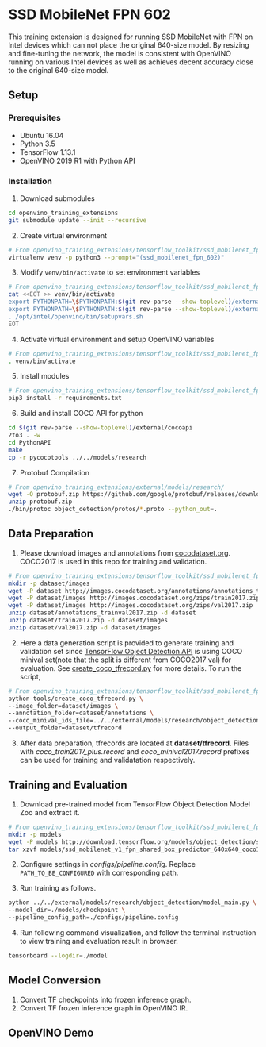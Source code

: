 # SSD MobileNet FPN 602

This training extension is designed for running SSD MobileNet with FPN on Intel devices which can not place the original 640-size model. By resizing and fine-tuning the network, the model is consistent with OpenVINO running on various Intel devices as well as achieves decent accuracy close to the original 640-size model.


## Setup

### Prerequisites

* Ubuntu 16.04
* Python 3.5
* TensorFlow 1.13.1
* OpenVINO 2019 R1 with Python API

### Installation

1. Download submodules
```bash
cd openvino_training_extensions
git submodule update --init --recursive
```

2. Create virtual environment
```bash
# From openvino_training_extensions/tensorflow_toolkit/ssd_mobilenet_fpn_602/
virtualenv venv -p python3 --prompt="(ssd_mobilenet_fpn_602)"
```

3. Modify `venv/bin/activate` to set environment variables
```bash
# From openvino_training_extensions/tensorflow_toolkit/ssd_mobilenet_fpn_602/
cat <<EOT >> venv/bin/activate
export PYTHONPATH=\$PYTHONPATH:$(git rev-parse --show-toplevel)/external/models/research
export PYTHONPATH=\$PYTHONPATH:$(git rev-parse --show-toplevel)/external/models/research/slim
. /opt/intel/openvino/bin/setupvars.sh
EOT
```

4. Activate virtual environment and setup OpenVINO variables
```bash
# From openvino_training_extensions/tensorflow_toolkit/ssd_mobilenet_fpn_602/
. venv/bin/activate
```

5. Install modules
```bash
# From openvino_training_extensions/tensorflow_toolkit/ssd_mobilenet_fpn_602/
pip3 install -r requirements.txt
```

6. Build and install COCO API for python
```bash
cd $(git rev-parse --show-toplevel)/external/cocoapi
2to3 . -w
cd PythonAPI
make
cp -r pycocotools ../../models/research
```

7. Protobuf Compilation
```bash
# From openvino_training_extensions/external/models/research/
wget -O protobuf.zip https://github.com/google/protobuf/releases/download/v3.0.0/protoc-3.0.0-linux-x86_64.zip
unzip protobuf.zip
./bin/protoc object_detection/protos/*.proto --python_out=.
```

## Data Preparation
1. Please download images and annotations from [cocodataset.org](cocodataset.org/#download). COCO2017 is used in this repo for training and validation.
```bash
# From openvino_training_extensions/tensorflow_toolkit/ssd_mobilenet_fpn_602/
mkdir -p dataset/images
wget -P dataset http://images.cocodataset.org/annotations/annotations_trainval2017.zip
wget -P dataset/images http://images.cocodataset.org/zips/train2017.zip
wget -P dataset/images http://images.cocodataset.org/zips/val2017.zip
unzip dataset/annotations_trainval2017.zip -d dataset
unzip dataset/train2017.zip -d dataset/images
unzip dataset/val2017.zip -d dataset/images
```

2. Here a data generation script is provided to generate training and validation set since [TensorFlow Object Detection API](https://github.com/tensorflow/models/tree/master/research/object_detection) is using COCO minival set(note that the split is different from COCO2017 val) for evaluation. See [create_coco_tfrecord.py](tools/create_coco_tfrecord.py) for more details. To run the script,
```bash
# From openvino_training_extensions/tensorflow_toolkit/ssd_mobilenet_fpn_602/
python tools/create_coco_tfrecord.py \
--image_folder=dataset/images \
--annotation_folder=dataset/annotations \
--coco_minival_ids_file=../../external/models/research/object_detection/data/mscoco_minival_ids.txt \
--output_folder=dataset/tfrecord
```

3. After data preparation, tfrecords are located at **dataset/tfrecord**. Files with *coco_train2017_plus.record* and *coco_minival2017.record* prefixes can be used for training and validatation respectively.


## Training and Evaluation

1. Download pre-trained model from TensorFlow Object Detection Model Zoo and extract it.
```bash
# From openvino_training_extensions/tensorflow_toolkit/ssd_mobilenet_fpn_602/
mkdir -p models
wget -P models http://download.tensorflow.org/models/object_detection/ssd_mobilenet_v1_fpn_shared_box_predictor_640x640_coco14_sync_2018_07_03.tar.gz
tar xzvf models/ssd_mobilenet_v1_fpn_shared_box_predictor_640x640_coco14_sync_2018_07_03.tar.gz -C models
```

2. Configure settings in *configs/pipeline.config*. Replace `PATH_TO_BE_CONFIGURED` with corresponding path.

3. Run training as follows.
```bash
python ../../external/models/research/object_detection/model_main.py \
--model_dir=./models/checkpoint \
--pipeline_config_path=./configs/pipeline.config
```

4. Run following command visualization, and follow the terminal instruction to view training and evaluation result in browser.
```bash
tensorboard --logdir=./model
```

## Model Conversion

1. Convert TF checkpoints into frozen inference graph.
2. Convert TF frozen inference graph in OpenVINO IR.

## OpenVINO Demo
